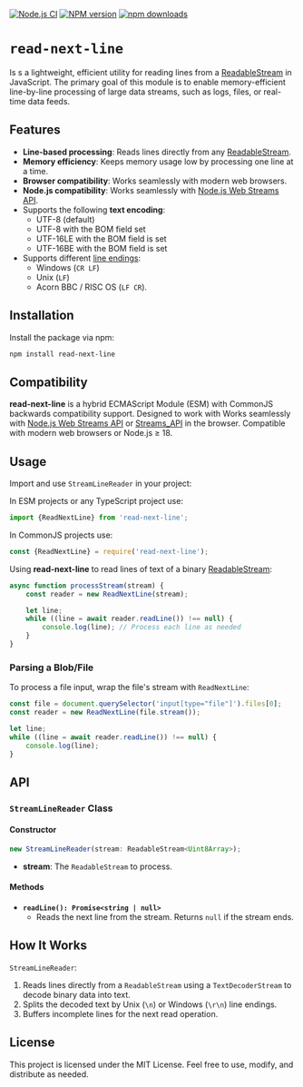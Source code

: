 [![Node.js CI](https://github.com/Borewit/read-next-line/actions/workflows/nodejs-ci.yml/badge.svg)](https://github.com/Borewit/read-next-line/actions/workflows/nodejs-ci.yml)
[![NPM version](https://img.shields.io/npm/v/read-next-line.svg)](https://npmjs.org/package/read-next-line)
[![npm downloads](http://img.shields.io/npm/dm/read-next-line.svg)](https://npmcharts.com/compare/read-next-line)

# `read-next-line`
Is s a lightweight, efficient utility for reading lines from a [ReadableStream](https://developer.mozilla.org/docs/Web/API/ReadableStream) in JavaScript.
The primary goal of this module is to enable memory-efficient line-by-line processing of large data streams,
such as logs, files, or real-time data feeds.

## Features

- **Line-based processing**: Reads lines directly from any [ReadableStream](https://developer.mozilla.org/docs/Web/API/ReadableStream).
- **Memory efficiency**: Keeps memory usage low by processing one line at a time.
- **Browser compatibility**: Works seamlessly with modern web browsers.
- **Node.js compatibility**: Works seamlessly with [Node.js Web Streams API](https://nodejs.org/api/webstreams.html#web-streams-api).
- Supports the following **text encoding**:
  - UTF-8 (default)
  - UTF-8 with the BOM field set
  - UTF-16LE with the BOM field is set
  - UTF-16BE with the BOM field is set
- Supports different [line endings](https://en.wikipedia.org/wiki/Newline):
  - Windows (`CR LF`)
  - Unix (`LF`)
  - Acorn BBC / RISC OS (`LF CR`).

## Installation

Install the package via npm:

```bash
npm install read-next-line
```

## Compatibility
**read-next-line** is a hybrid ECMAScript Module (ESM) with CommonJS backwards compatibility support. Designed to work with Works seamlessly with [Node.js Web Streams API](https://nodejs.org/api/webstreams.html#web-streams-api) or [Streams_API](https://developer.mozilla.org/en-US/docs/Web/API/Streams_API) in the browser.
Compatible with modern web browsers or Node.js ≥ 18.

## Usage

Import and use `StreamLineReader` in your project:

In ESM projects or any TypeScript project use:
```js
import {ReadNextLine} from 'read-next-line';
```

In CommonJS projects use:
```js
const {ReadNextLine} = require('read-next-line');
```

Using **read-next-line** to read lines of text of a binary [ReadableStream](https://developer.mozilla.org/docs/Web/API/ReadableStream):
```js
async function processStream(stream) {
	const reader = new ReadNextLine(stream);

	let line;
	while ((line = await reader.readLine()) !== null) {
		console.log(line); // Process each line as needed
	}
}
```

### Parsing a Blob/File

To process a file input, wrap the file's stream with `ReadNextLine`:

```js
const file = document.querySelector('input[type="file"]').files[0];
const reader = new ReadNextLine(file.stream());

let line;
while ((line = await reader.readLine()) !== null) {
	console.log(line);
}
```

## API

### `StreamLineReader` Class

#### Constructor

```ts
new StreamLineReader(stream: ReadableStream<Uint8Array>);
```

- **stream**: The `ReadableStream` to process.

#### Methods

- **`readLine(): Promise<string | null>`**
	- Reads the next line from the stream. Returns `null` if the stream ends.

## How It Works

`StreamLineReader`:

1. Reads lines directly from a `ReadableStream` using a `TextDecoderStream` to decode binary data into text.
2. Splits the decoded text by Unix (`\n`) or Windows (`\r\n`) line endings.
3. Buffers incomplete lines for the next read operation.


## License

This project is licensed under the MIT License. Feel free to use, modify, and distribute as needed.

